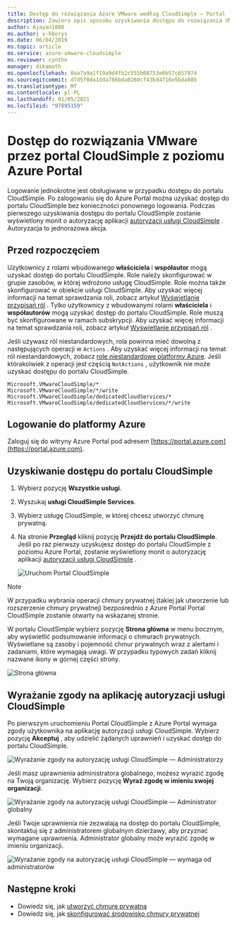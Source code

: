 ```yaml
---
title: Dostęp do rozwiązania Azure VMware według CloudSimple — Portal
description: Zawiera opis sposobu uzyskiwania dostępu do rozwiązania VMware Solution by CloudSimple z witryny Azure Portal
author: Ajayan1008
ms.author: v-hborys
ms.date: 06/04/2019
ms.topic: article
ms.service: azure-vmware-cloudsimple
ms.reviewer: cynthn
manager: dikamath
ms.openlocfilehash: 0aa7a9a1f19a9d4fb2c555b08753e0b57c657974
ms.sourcegitcommit: d7d5f0da1dda786bda0260cf43bd4716e5bda08b
ms.translationtype: MT
ms.contentlocale: pl-PL
ms.lasthandoff: 01/05/2021
ms.locfileid: "97895159"
---
```

# <a name="access-the-vmware-solution-by-cloudsimple-portal-from-the-azure-portal"></a>Dostęp do rozwiązania VMware przez portal CloudSimple z poziomu Azure Portal

Logowanie jednokrotne jest obsługiwane w przypadku dostępu do portalu CloudSimple. Po zalogowaniu się do Azure Portal można uzyskać dostęp do portalu CloudSimple bez konieczności ponownego logowania. Podczas pierwszego uzyskiwania dostępu do portalu CloudSimple zostanie wyświetlony monit o autoryzację aplikacji [autoryzacji usługi CloudSimple](#consent-to-cloudsimple-service-authorization-application) .  Autoryzacja to jednorazowa akcja.

## <a name="before-you-begin"></a>Przed rozpoczęciem

Użytkownicy z rolami wbudowanego **właściciela** i **współautor** mogą uzyskać dostęp do portalu CloudSimple.  Role należy skonfigurować w grupie zasobów, w której wdrożono usługę CloudSimple.  Role można także skonfigurować w obiekcie usługi CloudSimple.  Aby uzyskać więcej informacji na temat sprawdzania roli, zobacz artykuł [Wyświetlanie przypisań ról](../role-based-access-control/check-access.md) . Tylko użytkownicy z wbudowanymi rolami **właściciela** i **współautorów** mogą uzyskać dostęp do portalu CloudSimple.  Role muszą być skonfigurowane w ramach subskrypcji.  Aby uzyskać więcej informacji na temat sprawdzania roli, zobacz artykuł [Wyświetlanie przypisań ról](../role-based-access-control/check-access.md) .

Jeśli używasz ról niestandardowych, rola powinna mieć dowolną z następujących operacji w ```Actions``` .  Aby uzyskać więcej informacji na temat ról niestandardowych, zobacz [role niestandardowe platformy Azure](../role-based-access-control/custom-roles.md).  Jeśli którakolwiek z operacji jest częścią ```NotActions``` , użytkownik nie może uzyskać dostępu do portalu CloudSimple.

```
Microsoft.VMwareCloudSimple/*
Microsoft.VMwareCloudSimple/*/write
Microsoft.VMwareCloudSimple/dedicatedCloudServices/*
Microsoft.VMwareCloudSimple/dedicatedCloudServices/*/write
```

## <a name="sign-in-to-azure"></a>Logowanie do platformy Azure

Zaloguj się do witryny Azure Portal pod adresem [https://portal.azure.com](https://portal.azure.com).

## <a name="access-the-cloudsimple-portal"></a>Uzyskiwanie dostępu do portalu CloudSimple

1. Wybierz pozycję **Wszystkie usługi**.

2. Wyszukaj **usługi CloudSimple Services**.

3. Wybierz usługę CloudSimple, w której chcesz utworzyć chmurę prywatną.

4. Na stronie **Przegląd** kliknij pozycję **Przejdź do portalu CloudSimple**.  Jeśli po raz pierwszy uzyskujesz dostęp do portalu CloudSimple z poziomu Azure Portal, zostanie wyświetlony monit o autoryzację aplikacji [autoryzacji usługi CloudSimple](#consent-to-cloudsimple-service-authorization-application) . 

    ![Uruchom Portal CloudSimple](media/launch-cloudsimple-portal.png)

> [!NOTE]
> W przypadku wybrania operacji chmury prywatnej (takiej jak utworzenie lub rozszerzenie chmury prywatnej) bezpośrednio z Azure Portal Portal CloudSimple zostanie otwarty na wskazanej stronie.

W portalu CloudSimple wybierz pozycję **Strona główna** w menu bocznym, aby wyświetlić podsumowanie informacji o chmurach prywatnych. Wyświetlane są zasoby i pojemność chmur prywatnych wraz z alertami i zadaniami, które wymagają uwagi. W przypadku typowych zadań kliknij nazwane ikony w górnej części strony.

![Strona główna](media/cloudsimple-portal-home.png)

## <a name="consent-to-cloudsimple-service-authorization-application"></a>Wyrażanie zgody na aplikację autoryzacji usługi CloudSimple

Po pierwszym uruchomieniu Portal CloudSimple z Azure Portal wymaga zgody użytkownika na aplikację autoryzacji usługi CloudSimple.  Wybierz pozycję **Akceptuj** , aby udzielić żądanych uprawnień i uzyskać dostęp do portalu CloudSimple.

![Wyrażanie zgody na autoryzację usługi CloudSimple — Administratorzy](media/cloudsimple-azure-consent.png)

Jeśli masz uprawnienia administratora globalnego, możesz wyrazić zgodę na Twoją organizację.  Wybierz pozycję **Wyraź zgodę w imieniu swojej organizacji**.

![Wyrażanie zgody na autoryzację usługi CloudSimple — Administrator globalny](media/cloudsimple-azure-consent-global-admin.png)

Jeśli Twoje uprawnienia nie zezwalają na dostęp do portalu CloudSimple, skontaktuj się z administratorem globalnym dzierżawy, aby przyznać wymagane uprawnienia.  Administrator globalny może wyrazić zgodę w imieniu organizacji.

![Wyrażanie zgody na autoryzację usługi CloudSimple — wymaga od administratorów](media/cloudsimple-azure-consent-requires-administrator.png)

## <a name="next-steps"></a>Następne kroki

* Dowiedz się, jak [utworzyć chmurę prywatną](./create-private-cloud.md)
* Dowiedz się, jak [skonfigurować środowisko chmury prywatnej](quickstart-create-private-cloud.md)
